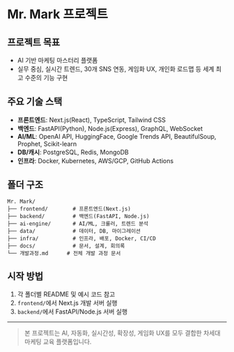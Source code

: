 # Mr. Mark 프로젝트

## 프로젝트 목표
- AI 기반 마케팅 마스터리 플랫폼
- 실무 중심, 실시간 트렌드, 30개 SNS 연동, 게임화 UX, 개인화 로드맵 등 세계 최고 수준의 기능 구현

## 주요 기술 스택
- **프론트엔드**: Next.js(React), TypeScript, Tailwind CSS
- **백엔드**: FastAPI(Python), Node.js(Express), GraphQL, WebSocket
- **AI/ML**: OpenAI API, HuggingFace, Google Trends API, BeautifulSoup, Prophet, Scikit-learn
- **DB/캐시**: PostgreSQL, Redis, MongoDB
- **인프라**: Docker, Kubernetes, AWS/GCP, GitHub Actions

## 폴더 구조
```
Mr. Mark/
├── frontend/        # 프론트엔드(Next.js)
├── backend/         # 백엔드(FastAPI, Node.js)
├── ai-engine/       # AI/ML, 크롤러, 트렌드 분석
├── data/            # 데이터, DB, 마이그레이션
├── infra/           # 인프라, 배포, Docker, CI/CD
├── docs/            # 문서, 설계, 회의록
└── 개발과정.md      # 전체 개발 과정 문서
```

## 시작 방법
1. 각 폴더별 README 및 예시 코드 참고
2. `frontend/`에서 Next.js 개발 서버 실행
3. `backend/`에서 FastAPI/Node.js 서버 실행

---

> 본 프로젝트는 AI, 자동화, 실시간성, 확장성, 게임화 UX를 모두 결합한 차세대 마케팅 교육 플랫폼입니다. 